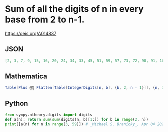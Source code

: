 # Sum of all the digits of n in every base from 2 to n\-1\.
https://oeis.org/A014837
## JSON
```JSON
[2, 3, 7, 9, 15, 16, 20, 24, 34, 33, 45, 51, 59, 57, 73, 72, 90, 91, 103, 113, 135, 127, 143, 155, 167, 170, 198, 192, 222, 220, 240, 256, 280, 260, 296, 314, 338, 332, 372, 366, 408, 415, 429, 451, 497, 471, 507, 514, 546, 555, 607, 597, 637, 633, 669, 697]
```
## Mathematica
```Mathematica
Table[Plus @@ Flatten[Table[IntegerDigits[n, b], {b, 2, n - 1}]], {n, 3, 36}] (* _Alonso del Arte_, Mar 28 2009 *)
```
## Python
```Python
from sympy.ntheory.digits import digits
def a(n): return sum(sum(digits(n, b)[1:]) for b in range(2, n))
print([a(n) for n in range(3, 59)]) # _Michael S. Branicky_, Apr 04 2022
```
